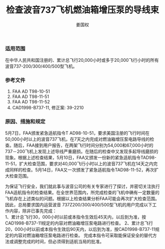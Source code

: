 ﻿---
amendno: 39-2212  
cadno: CAD1998-B737-12  
title: 检查波音737飞机燃油箱增压泵的导线束  
publishdate: 1998-05-15  
effdate: 1998-05-15  
acmodels: ["B737"]  
tags: []  
engs: []  
pns: []  
mfrs: ["波音"]  
admins: 民航总局  
author: 姜国权  
---
  
### 适用范围  
在中华人民共和国注册的、累计总飞行20,000小时或多于20,000飞行小时的所有波音737-200/300/400/500型飞机。  
  
<!--more-->  
### 参考文件  
  1. FAA AD T98-10-51  
  2. FAA AD T98-11-51  
  3. FAA AD T98-11-52  
  4. CAD1998-B737-11, 修正案: 39-2210  
  
### 原因、措施和规定  

  5月7日，FAA颁发紧急适航指令T AD98-10-51，要求美国注册的飞行时间在50,000小时以上的波音737飞机，在7天之内完成对燃油箱增压泵电路导线的检查。随后，FAA接到用户报告，在两架飞行时间分别为54,000和67,000小时的737－200飞机上发现上述导线严重磨损。在随后的检查中又发现多起导线磨损的现象。根据上述检查结果，5月10日，FAA又颁发一份新的紧急适航指令TAD98-11-51，扩大检查范围，要求对40,000飞行小时以上的波音737飞机在14天之内完成同样的检查。5月14日，FAA又一次颁发了紧急适航指令TAD98-11-52，再次扩大检查范围。  
  
  为保证飞行安全，我们就此事与波音公司的有关专家进行了探讨，并密切关注执行FAA适航指令的检查结果。在全世界范围内，所完成检查的飞机中确有一定数量的飞机存在上述类似的问题。根据以上检查结果分析FAA可能会再次扩大检查范围。因此，总局要求国内运营波音 737Z200/300/400/500型飞机的用户完成以下工作内容，除非已事先完成：  
1、累计总飞行30，000小时以前或本指令生效后45天内，以后到为准，按CAD1998-B737-11规定的内容对燃油箱增压泵电路进行检查。 2、累计总飞行20，000小时以前或本指令生效后90天内，以后到为准，按CAD1998-B737-11规定的内容对燃油箱增压泵电路进行检查。    完成本指令可采取能保证安全的替代方法或调整完成的时间，但必须得到适航当局的批准。  
